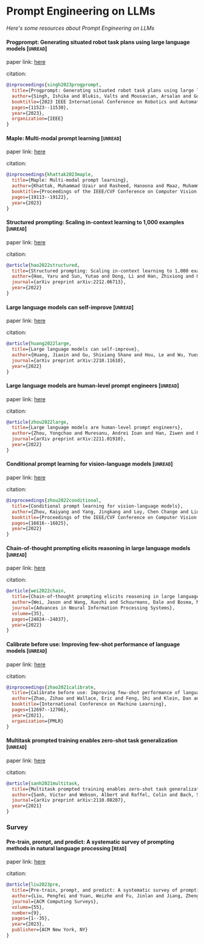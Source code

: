 # Prompt Engineering on LLMs
*Here's some resources about Prompt Engineering on LLMs*




#### Progprompt: Generating situated robot task plans using large language models [`UNREAD`]

paper link: [here](https://arxiv.org/pdf/2209.11302)

citation: 
```bibtex
@inproceedings{singh2023progprompt,
  title={Progprompt: Generating situated robot task plans using large language models},
  author={Singh, Ishika and Blukis, Valts and Mousavian, Arsalan and Goyal, Ankit and Xu, Danfei and Tremblay, Jonathan and Fox, Dieter and Thomason, Jesse and Garg, Animesh},
  booktitle={2023 IEEE International Conference on Robotics and Automation (ICRA)},
  pages={11523--11530},
  year={2023},
  organization={IEEE}
}
```
    


#### Maple: Multi-modal prompt learning [`UNREAD`]

paper link: [here](https://openaccess.thecvf.com/content/CVPR2023/papers/Khattak_MaPLe_Multi-Modal_Prompt_Learning_CVPR_2023_paper.pdf)

citation: 
```bibtex
@inproceedings{khattak2023maple,
  title={Maple: Multi-modal prompt learning},
  author={Khattak, Muhammad Uzair and Rasheed, Hanoona and Maaz, Muhammad and Khan, Salman and Khan, Fahad Shahbaz},
  booktitle={Proceedings of the IEEE/CVF Conference on Computer Vision and Pattern Recognition},
  pages={19113--19122},
  year={2023}
}
```

#### Structured prompting: Scaling in-context learning to 1,000 examples [`UNREAD`]

paper link: [here](https://arxiv.org/pdf/2212.06713)

citation: 
```bibtex
@article{hao2022structured,
  title={Structured prompting: Scaling in-context learning to 1,000 examples},
  author={Hao, Yaru and Sun, Yutao and Dong, Li and Han, Zhixiong and Gu, Yuxian and Wei, Furu},
  journal={arXiv preprint arXiv:2212.06713},
  year={2022}
}
```
    
#### Large language models can self-improve [`UNREAD`]

paper link: [here](https://arxiv.org/pdf/2210.11610.pdf)

citation: 
```bibtex
@article{huang2022large,
  title={Large language models can self-improve},
  author={Huang, Jiaxin and Gu, Shixiang Shane and Hou, Le and Wu, Yuexin and Wang, Xuezhi and Yu, Hongkun and Han, Jiawei},
  journal={arXiv preprint arXiv:2210.11610},
  year={2022}
}
```


#### Large language models are human-level prompt engineers [`UNREAD`]

paper link: [here](https://arxiv.org/pdf/2211.01910.pdf?trk=public_post_comment-text)

citation: 
```bibtex
@article{zhou2022large,
  title={Large language models are human-level prompt engineers},
  author={Zhou, Yongchao and Muresanu, Andrei Ioan and Han, Ziwen and Paster, Keiran and Pitis, Silviu and Chan, Harris and Ba, Jimmy},
  journal={arXiv preprint arXiv:2211.01910},
  year={2022}
}
```
    


#### Conditional prompt learning for vision-language models [`UNREAD`]

paper link: [here](http://openaccess.thecvf.com/content/CVPR2022/papers/Zhou_Conditional_Prompt_Learning_for_Vision-Language_Models_CVPR_2022_paper.pdf)

citation: 
```bibtex
@inproceedings{zhou2022conditional,
  title={Conditional prompt learning for vision-language models},
  author={Zhou, Kaiyang and Yang, Jingkang and Loy, Chen Change and Liu, Ziwei},
  booktitle={Proceedings of the IEEE/CVF Conference on Computer Vision and Pattern Recognition},
  pages={16816--16825},
  year={2022}
}
```
    


#### Chain-of-thought prompting elicits reasoning in large language models [`UNREAD`]

paper link: [here](https://proceedings.neurips.cc/paper_files/paper/2022/file/9d5609613524ecf4f15af0f7b31abca4-Paper-Conference.pdf)

citation: 
```bibtex
@article{wei2022chain,
  title={Chain-of-thought prompting elicits reasoning in large language models},
  author={Wei, Jason and Wang, Xuezhi and Schuurmans, Dale and Bosma, Maarten and Xia, Fei and Chi, Ed and Le, Quoc V and Zhou, Denny and others},
  journal={Advances in Neural Information Processing Systems},
  volume={35},
  pages={24824--24837},
  year={2022}
}
```


#### Calibrate before use: Improving few-shot performance of language models [`UNREAD`]

paper link: [here](http://proceedings.mlr.press/v139/zhao21c/zhao21c.pdf)

citation: 
```bibtex
@inproceedings{zhao2021calibrate,
  title={Calibrate before use: Improving few-shot performance of language models},
  author={Zhao, Zihao and Wallace, Eric and Feng, Shi and Klein, Dan and Singh, Sameer},
  booktitle={International Conference on Machine Learning},
  pages={12697--12706},
  year={2021},
  organization={PMLR}
}
```
    


#### Multitask prompted training enables zero-shot task generalization [`UNREAD`]

paper link: [here](https://arxiv.org/pdf/2110.08207)

citation: 
```bibtex
@article{sanh2021multitask,
  title={Multitask prompted training enables zero-shot task generalization},
  author={Sanh, Victor and Webson, Albert and Raffel, Colin and Bach, Stephen H and Sutawika, Lintang and Alyafeai, Zaid and Chaffin, Antoine and Stiegler, Arnaud and Scao, Teven Le and Raja, Arun and others},
  journal={arXiv preprint arXiv:2110.08207},
  year={2021}
}
```
    

### Survey


#### Pre-train, prompt, and predict: A systematic survey of prompting methods in natural language processing [`READ`]

paper link: [here](https://dl.acm.org/doi/pdf/10.1145/3560815?trk=public_post_comment-text)

citation: 
```bibtex
@article{liu2023pre,
  title={Pre-train, prompt, and predict: A systematic survey of prompting methods in natural language processing},
  author={Liu, Pengfei and Yuan, Weizhe and Fu, Jinlan and Jiang, Zhengbao and Hayashi, Hiroaki and Neubig, Graham},
  journal={ACM Computing Surveys},
  volume={55},
  number={9},
  pages={1--35},
  year={2023},
  publisher={ACM New York, NY}
}
```
    
    